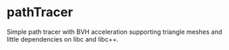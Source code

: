 # pathTracer
Simple path tracer with BVH acceleration supporting triangle meshes and little
dependencies on libc and libc++.
